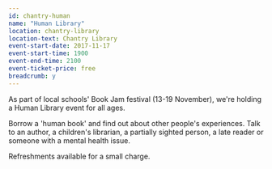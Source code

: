 ```yaml
---
id: chantry-human
name: "Human Library"
location: chantry-library
location-text: Chantry Library
event-start-date: 2017-11-17
event-start-time: 1900
event-end-time: 2100
event-ticket-price: free
breadcrumb: y
---
```


As part of local schools' Book Jam festival (13-19 November), we're holding a Human Library event for all ages.

Borrow a 'human book' and find out about other people's experiences. Talk to an author, a children's librarian, a partially sighted person, a late reader or someone with a mental health issue.

Refreshments available for a small charge.
